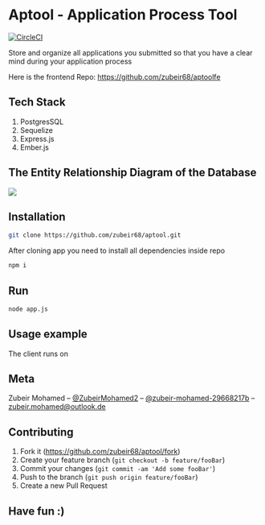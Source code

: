 # Aptool - Application Process Tool
[![CircleCI](https://circleci.com/gh/zubeir68/aptool.svg?style=svg)](https://circleci.com/gh/zubeir68/aptool)

Store and organize all applications you submitted so that you have a clear mind during your application process

Here is the frontend Repo: https://github.com/zubeir68/aptoolfe

## Tech Stack

1. PostgresSQL
2. Sequelize
3. Express.js
4. Ember.js 

## The Entity Relationship Diagram of the Database

![](https://imgur.com/LltyyX3.png)

## Installation

```sh
git clone https://github.com/zubeir68/aptool.git 
```
After cloning app you need to install all dependencies inside repo

```sh
npm i
```

## Run

```sh
node app.js
```

## Usage example

The client runs on 


## Meta

Zubeir Mohamed – [@ZubeirMohamed2](https://twitter.com/ZubeirMohamed2) – [@zubeir-mohamed-29668217b](https://www.linkedin.com/in/zubeir-mohamed-29668217b/) – zubeir.mohamed@outlook.de


## Contributing

1. Fork it (<https://github.com/zubeir68/aptool/fork>)
2. Create your feature branch (`git checkout -b feature/fooBar`)
3. Commit your changes (`git commit -am 'Add some fooBar'`)
4. Push to the branch (`git push origin feature/fooBar`)
5. Create a new Pull Request

## Have fun :)
